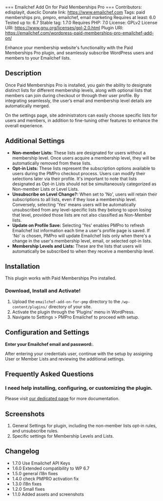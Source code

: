 === Emailchef Add On for Paid Memberships Pro ===
Contributors: edisplayit, dueclic
Donate link: https://www.emailchef.com
Tags: paid memberships pro, pmpro, emailchef, email marketing
Requires at least: 6.0
Tested up to: 6.7
Stable tag: 1.7.0
Requires PHP: 7.0
License: GPLv2
License URI: https://www.gnu.org/licenses/gpl-2.0.html
Plugin URI: https://emailchef.com/wordpress-paid-memberships-pro-emailchef-add-on/

Enhance your membership website's functionality with the Paid Memberships Pro plugin, and seamlessly subscribe WordPress users and members to your Emailchef lists.

## Description

Once Paid Memberships Pro is installed, you gain the ability to designate distinct lists for different membership levels, along with optional lists that members can join during checkout or through their user profile. By integrating seamlessly, the user’s email and membership level details are automatically merged.

On the settings page, site administrators can easily choose specific lists for users and members, in addition to fine-tuning other features to enhance the overall experience.

## Additional Settings

* **Non-member Lists:** These lists are designated for users without a membership level. Once users acquire a membership level, they will be automatically removed from these lists.
* **Opt-in Lists:** These lists represent the subscription options available to users during the PMPro checkout process. Users can modify their selections later via their profile. It's important to note that lists designated as Opt-in Lists should not be simultaneously categorized as Non-member Lists or Level Lists.
* **Unsubscribe on Level Change?:** When set to 'No', users will retain their subscriptions to all lists, even if they lose a membership level. Conversely, selecting 'Yes' means users will be automatically unsubscribed from any level-specific lists they belong to upon losing that level, provided those lists are not also classified as Non-Member lists.
* **Update on Profile Save:** Selecting 'Yes' enables PMPro to refresh Emailchef list information each time a user's profile page is saved. If 'No' is chosen, PMPro will update Emailchef lists only when there's a change in the user's membership level, email, or selected opt-in lists.
* **Membership Levels and Lists:** These are the lists that users will automatically be subscribed to when they receive a membership level.

## Installation
This plugin works with Paid Memberships Pro installed.

### Download, Install and Activate!
1. Upload the `emailchef-add-on-for-pmp` directory to the `/wp-content/plugins/` directory of your site.
2. Activate the plugin through the 'Plugins' menu in WordPress.
3. Navigate to Settings > PMPro Emailchef to proceed with setup.

## Configuration and Settings

**Enter your Emailchef email and password:**.

After entering your credentials user, continue with the setup by assigning User or Member Lists and reviewing the additional settings.

## Frequently Asked Questions

### I need help installing, configuring, or customizing the plugin.

Please visit [our dedicated page](https://emailchef.com/wordpress-paid-memberships-pro-emailchef-add-on/) for more documentation.

## Screenshots

1. General Settings for plugin, including the non-member lists opt-in rules, and unsubscribe rules.
2. Specific settings for Membership Levels and Lists.

## Changelog

* 1.7.0 Use Emailchef API Keys
* 1.6.0 Extended compatibility to WP 6.7
* 1.5.0 general i18n fixes
* 1.4.0 check PMPRO activation fix
* 1.3.0 i18n fixes
* 1.2.0 Small fixes
* 1.1.0 Added assets and screenshots
